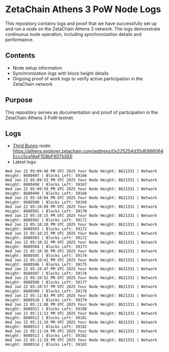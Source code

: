 # ZetaChain Athens 3 PoW Node Logs
This repository contains logs and proof that we have successfully set up and run a node on the ZetaChain Athens 3 network. The logs demonstrate continuous node operation, including synchronization details and performance.

## Contents
- Node setup information
- Synchronization logs with block height details
- Ongoing proof of work logs to verify active participation in the ZetaChain network

## Purpose
This repository serves as documentation and proof of participation in the ZetaChain Athens 3 PoW testnet.

## Logs

- [Third Bunny](https://thirdbunny.xyz/) node: https://athens.explorer.zetachain.com/address/0x225254d35dE666064Eccc5ce16eF1D8bF8D7b5EE
- Latest logs:
```
Wed Jan 22 05:09:48 PM UTC 2025 Your Node Height: 8621331 | Network Height: 8680497 | Blocks Left: 59166
Wed Jan 22 05:09:53 PM UTC 2025 Your Node Height: 8621331 | Network Height: 8680498 | Blocks Left: 59167
Wed Jan 22 05:09:59 PM UTC 2025 Your Node Height: 8621331 | Network Height: 8680499 | Blocks Left: 59168
Wed Jan 22 05:10:04 PM UTC 2025 Your Node Height: 8621331 | Network Height: 8680500 | Blocks Left: 59169
Wed Jan 22 05:10:09 PM UTC 2025 Your Node Height: 8621331 | Network Height: 8680501 | Blocks Left: 59170
Wed Jan 22 05:10:15 PM UTC 2025 Your Node Height: 8621331 | Network Height: 8680502 | Blocks Left: 59171
Wed Jan 22 05:10:20 PM UTC 2025 Your Node Height: 8621331 | Network Height: 8680503 | Blocks Left: 59172
Wed Jan 22 05:10:25 PM UTC 2025 Your Node Height: 8621331 | Network Height: 8680503 | Blocks Left: 59172
Wed Jan 22 05:10:31 PM UTC 2025 Your Node Height: 8621331 | Network Height: 8680504 | Blocks Left: 59173
Wed Jan 22 05:10:36 PM UTC 2025 Your Node Height: 8621331 | Network Height: 8680505 | Blocks Left: 59174
Wed Jan 22 05:10:41 PM UTC 2025 Your Node Height: 8621331 | Network Height: 8680506 | Blocks Left: 59175
Wed Jan 22 05:10:47 PM UTC 2025 Your Node Height: 8621331 | Network Height: 8680507 | Blocks Left: 59176
Wed Jan 22 05:10:52 PM UTC 2025 Your Node Height: 8621331 | Network Height: 8680508 | Blocks Left: 59177
Wed Jan 22 05:10:57 PM UTC 2025 Your Node Height: 8621331 | Network Height: 8680509 | Blocks Left: 59178
Wed Jan 22 05:11:03 PM UTC 2025 Your Node Height: 8621331 | Network Height: 8680510 | Blocks Left: 59179
Wed Jan 22 05:11:08 PM UTC 2025 Your Node Height: 8621331 | Network Height: 8680511 | Blocks Left: 59180
Wed Jan 22 05:11:13 PM UTC 2025 Your Node Height: 8621331 | Network Height: 8680512 | Blocks Left: 59181
Wed Jan 22 05:11:19 PM UTC 2025 Your Node Height: 8621331 | Network Height: 8680513 | Blocks Left: 59182
Wed Jan 22 05:11:24 PM UTC 2025 Your Node Height: 8621331 | Network Height: 8680513 | Blocks Left: 59182
Wed Jan 22 05:11:29 PM UTC 2025 Your Node Height: 8621331 | Network Height: 8680514 | Blocks Left: 59183
```
